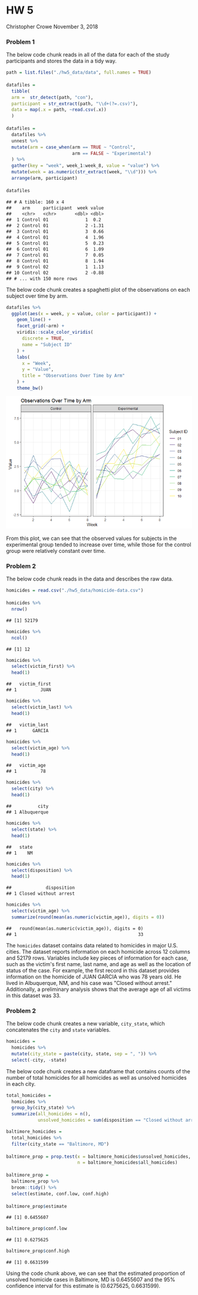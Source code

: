 HW 5
================
Christopher Crowe
November 3, 2018

### Problem 1

The below code chunk reads in all of the data for each of the study participants and stores the data in a tidy way.

``` r
path = list.files("./hw5_data/data", full.names = TRUE)

datafiles = 
  tibble(
  arm =  str_detect(path, "con"),
  participant = str_extract(path, "\\d+(?=.csv)"),
  data = map(.x = path, ~read.csv(.x))
  )

datafiles =
  datafiles %>% 
  unnest %>% 
  mutate(arm = case_when(arm == TRUE ~ "Control",
                         arm == FALSE ~ "Experimental")
  ) %>% 
  gather(key = "week", week_1:week_8, value = "value") %>% 
  mutate(week = as.numeric(str_extract(week, "\\d"))) %>% 
  arrange(arm, participant)

datafiles
```

    ## # A tibble: 160 x 4
    ##    arm     participant  week value
    ##    <chr>   <chr>       <dbl> <dbl>
    ##  1 Control 01              1  0.2 
    ##  2 Control 01              2 -1.31
    ##  3 Control 01              3  0.66
    ##  4 Control 01              4  1.96
    ##  5 Control 01              5  0.23
    ##  6 Control 01              6  1.09
    ##  7 Control 01              7  0.05
    ##  8 Control 01              8  1.94
    ##  9 Control 02              1  1.13
    ## 10 Control 02              2 -0.88
    ## # ... with 150 more rows

The below code chunk creates a spaghetti plot of the observations on each subject over time by arm.

``` r
datafiles %>% 
  ggplot(aes(x = week, y = value, color = participant)) +
    geom_line() +
    facet_grid(~arm) +
    viridis::scale_color_viridis(
      discrete = TRUE,
      name = "Subject ID"
    ) +
    labs(
      x = "Week",
      y = "Value",
      title = "Observations Over Time by Arm"
    ) +
    theme_bw()
```

![](p8105_hw5_clc2229_files/figure-markdown_github/unnamed-chunk-2-1.png)

From this plot, we can see that the observed values for subjects in the experimental group tended to increase over time, while those for the control group were relatively constant over time.

### Problem 2

The below code chunk reads in the data and describes the raw data.

``` r
homicides = read.csv("./hw5_data/homicide-data.csv")

homicides %>%
  nrow()
```

    ## [1] 52179

``` r
homicides %>% 
  ncol()
```

    ## [1] 12

``` r
homicides %>% 
  select(victim_first) %>% 
  head(1)
```

    ##   victim_first
    ## 1         JUAN

``` r
homicides %>% 
  select(victim_last) %>% 
  head(1)
```

    ##   victim_last
    ## 1      GARCIA

``` r
homicides %>% 
  select(victim_age) %>% 
  head(1)
```

    ##   victim_age
    ## 1         78

``` r
homicides %>% 
  select(city) %>% 
  head(1)
```

    ##          city
    ## 1 Albuquerque

``` r
homicides %>% 
  select(state) %>% 
  head(1)
```

    ##   state
    ## 1    NM

``` r
homicides %>% 
  select(disposition) %>% 
  head(1)
```

    ##             disposition
    ## 1 Closed without arrest

``` r
homicides %>% 
  select(victim_age) %>% 
  summarize(round(mean(as.numeric(victim_age)), digits = 0))
```

    ##   round(mean(as.numeric(victim_age)), digits = 0)
    ## 1                                              33

The `homicides` dataset contains data related to homicides in major U.S. cities. The dataset reports information on each homicide across 12 columns and 52179 rows. Variables include key pieces of information for each case, such as the victim's first name, last name, and age as well as the location of status of the case. For example, the first record in this dataset provides information on the homicide of JUAN GARCIA who was 78 years old. He lived in Albuquerque, NM, and his case was "Closed without arrest." Additionally, a preliminary analysis shows that the average age of all victims in this dataset was 33.

### Problem 2

The below code chunk creates a new variable, `city_state`, which concatenates the `city` and `state` variables.

``` r
homicides = 
  homicides %>% 
  mutate(city_state = paste(city, state, sep = ", ")) %>% 
  select(-city, -state)
```

The below code chunk creates a new dataframe that contains counts of the number of total homicides for all homicides as well as unsolved homicides in each city.

``` r
total_homicides = 
  homicides %>% 
  group_by(city_state) %>% 
  summarize(all_homicides = n(),
            unsolved_homicides = sum(disposition == "Closed without arrest" | disposition == "Open/No arrest"))
```

``` r
baltimore_homicides =
  total_homicides %>% 
  filter(city_state == "Baltimore, MD")
  
baltimore_prop = prop.test(x = baltimore_homicides$unsolved_homicides,
                           n = baltimore_homicides$all_homicides)
  
baltimore_prop =
  baltimore_prop %>% 
  broom::tidy() %>% 
  select(estimate, conf.low, conf.high)

baltimore_prop$estimate
```

    ## [1] 0.6455607

``` r
baltimore_prop$conf.low
```

    ## [1] 0.6275625

``` r
baltimore_prop$conf.high
```

    ## [1] 0.6631599

Using the code chunk above, we can see that the estimated proportion of unsolved homicide cases in Baltimore, MD is 0.6455607 and the 95% confidence interval for this estimate is (0.6275625, 0.6631599).
